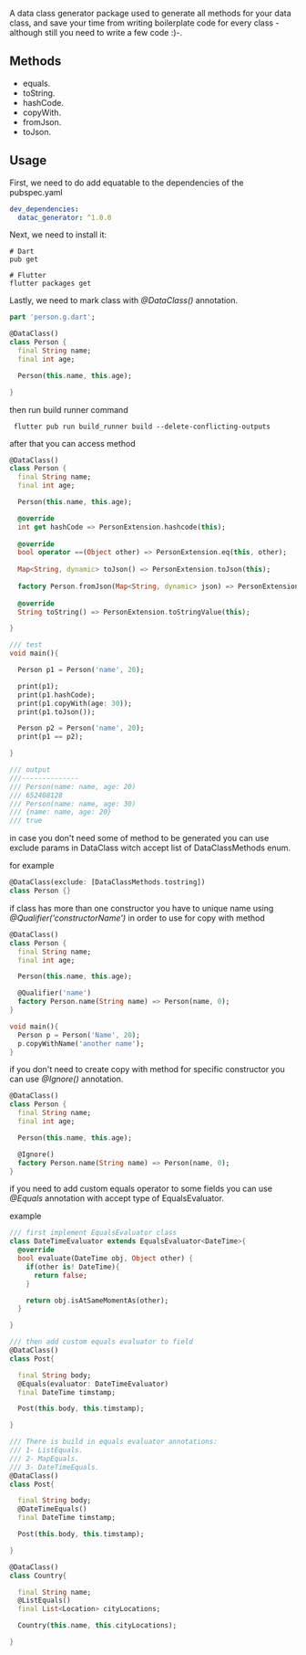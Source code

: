 A data class generator package used to generate all methods for your data class,
and save your time from writing boilerplate code for every class - although still you need to write a few code :)-.

## Methods
- equals.
- toString.
- hashCode.
- copyWith.
- fromJson.
- toJson.

## Usage
First, we need to do add equatable to the dependencies of the pubspec.yaml
```yaml
dev_dependencies:
  datac_generator: ^1.0.0

```
Next, we need to install it:
```properties
# Dart
pub get

# Flutter
flutter packages get
```
Lastly, we need to mark class with *@DataClass()* annotation.

```dart
part 'person.g.dart';

@DataClass()
class Person {
  final String name;
  final int age;

  Person(this.name, this.age);

}  
```

then run build runner command

```
 flutter pub run build_runner build --delete-conflicting-outputs
```

after that you can access method

```dart
@DataClass()
class Person {
  final String name;
  final int age;

  Person(this.name, this.age);

  @override
  int get hashCode => PersonExtension.hashcode(this);
  
  @override
  bool operator ==(Object other) => PersonExtension.eq(this, other);
  
  Map<String, dynamic> toJson() => PersonExtension.toJson(this);
  
  factory Person.fromJson(Map<String, dynamic> json) => PersonExtension.fromJson(json);
  
  @override
  String toString() => PersonExtension.toStringValue(this);

}

/// test
void main(){

  Person p1 = Person('name', 20);

  print(p1);
  print(p1.hashCode);
  print(p1.copyWith(age: 30));
  print(p1.toJson());

  Person p2 = Person('name', 20);
  print(p1 == p2);

}

/// output
///--------------
/// Person(name: name, age: 20)
/// 652408128
/// Person(name: name, age: 30)
/// {name: name, age: 20}
/// true
```

in case you don't need some of method to be generated you can use exclude params 
in DataClass witch accept list of DataClassMethods enum.

for example
```dart
@DataClass(exclude: [DataClassMethods.tostring])
class Person {}
```

if class has more than one constructor you have to unique name using *@Qualifier('constructorName')* in order to use for copy with method
```dart
@DataClass()
class Person {
  final String name;
  final int age;

  Person(this.name, this.age);

  @Qualifier('name')
  factory Person.name(String name) => Person(name, 0);
}

void main(){
  Person p = Person('Name', 20);
  p.copyWithName('another name');
}
```

if you don't need to create copy with method for specific constructor you
can use *@Ignore()* annotation.

```dart
@DataClass()
class Person {
  final String name;
  final int age;

  Person(this.name, this.age);

  @Ignore()
  factory Person.name(String name) => Person(name, 0);
}
```

if you need to add custom equals operator to some fields you can use *@Equals*
annotation with accept type of EqualsEvaluator.

example

```dart
/// first implement EqualsEvaluator class
class DateTimeEvaluator extends EqualsEvaluator<DateTime>{
  @override
  bool evaluate(DateTime obj, Object other) {
    if(other is! DateTime){
      return false;
    }

    return obj.isAtSameMomentAs(other);
  }

}

/// then add custom equals evaluator to field
@DataClass()
class Post{

  final String body;
  @Equals(evaluator: DateTimeEvaluator)
  final DateTime timstamp;

  Post(this.body, this.timstamp);

}

/// There is build in equals evaluator annotations:
/// 1- ListEquals.
/// 2- MapEquals.
/// 3- DateTimeEquals.
@DataClass()
class Post{

  final String body;
  @DateTimeEquals()
  final DateTime timstamp;

  Post(this.body, this.timstamp);

}

@DataClass()
class Country{

  final String name;
  @ListEquals()
  final List<Location> cityLocations;

  Country(this.name, this.cityLocations);

}

```